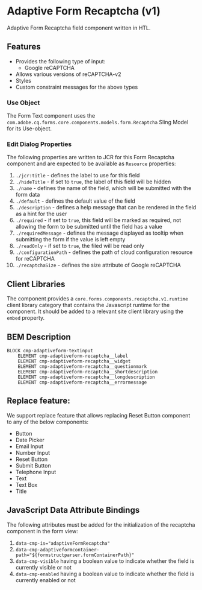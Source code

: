 <!--
Copyright 2023 Adobe

Licensed under the Apache License, Version 2.0 (the "License");
you may not use this file except in compliance with the License.
You may obtain a copy of the License at

    http://www.apache.org/licenses/LICENSE-2.0

Unless required by applicable law or agreed to in writing, software
distributed under the License is distributed on an "AS IS" BASIS,
WITHOUT WARRANTIES OR CONDITIONS OF ANY KIND, either express or implied.
See the License for the specific language governing permissions and
limitations under the License.
-->
Adaptive Form Recaptcha (v1)
====
Adaptive Form Recaptcha field component written in HTL.

## Features

* Provides the following type of input:
  * Google reCAPTCHA
* Allows various versions of reCAPTCHA-v2
* Styles
* Custom constraint messages for the above types

### Use Object
The Form Text component uses the `com.adobe.cq.forms.core.components.models.form.Recaptcha` Sling Model for its Use-object.

### Edit Dialog Properties
The following properties are written to JCR for this Form Recaptcha component and are expected to be available as `Resource` properties:

1. `./jcr:title` - defines the label to use for this field
2. `./hideTitle` - if set to `true`, the label of this field will be hidden
3. `./name` - defines the name of the field, which will be submitted with the form data
4. `./default` - defines the default value of the field
5. `./description` - defines a help message that can be rendered in the field as a hint for the user
6. `./required` - if set to `true`, this field will be marked as required, not allowing the form to be submitted until the field has a value
7. `./requiredMessage` - defines the message displayed as tooltip when submitting the form if the value is left empty
8. `./readOnly` - if set to `true`, the filed will be read only
9. `./configurationPath` - defines the path of cloud configuration resource for reCAPTCHA
10. `./recaptchaSize` - defines the size attribute of Google reCAPTCHA

## Client Libraries
The component provides a `core.forms.components.recaptcha.v1.runtime` client library category that contains the Javascript runtime for the component.
It should be added to a relevant site client library using the `embed` property.


## BEM Description
```
BLOCK cmp-adaptiveform-textinput
    ELEMENT cmp-adaptiveform-recaptcha__label
    ELEMENT cmp-adaptiveform-recaptcha__widget
    ELEMENT cmp-adaptiveform-recaptcha__questionmark
    ELEMENT cmp-adaptiveform-recaptcha__shortdescription
    ELEMENT cmp-adaptiveform-recaptcha__longdescription
    ELEMENT cmp-adaptiveform-recaptcha__errormessage
```

## Replace feature:
We support replace feature that allows replacing Reset Button component to any of the below components:

* Button
* Date Picker
* Email Input
* Number Input
* Reset Button
* Submit Button
* Telephone Input
* Text
* Text Box
* Title

## JavaScript Data Attribute Bindings

The following attributes must be added for the initialization of the recaptcha component in the form view:
1. `data-cmp-is="adaptiveFormRecaptcha"`
2. `data-cmp-adaptiveformcontainer-path="${formstructparser.formContainerPath}"`
3. `data-cmp-visible` having a boolean value to indicate whether the field is currently visible or not
4. `data-cmp-enabled` having a boolean value to indicate whether the field is currently enabled or not